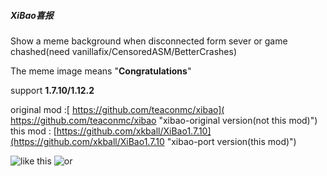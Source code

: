 ##### XiBao喜报

Show a meme background when disconnected form sever or game chashed(need vanillafix/CensoredASM/BetterCrashes)

The meme image means "**Congratulations**"

support **1.7.10/1.12.2** 

original mod :[ https://github.com/teaconmc/xibao]( https://github.com/teaconmc/xibao "xibao-original version(not this mod)")
this mod : [https://github.com/xkball/XiBao1.7.10](https://github.com/xkball/XiBao1.7.10 "xibao-port version(this mod)")

![like this](https://media.forgecdn.net/attachments/thumbnails/615/555/310/172/2023-01-15_22.png "like this")
![or](https://media.forgecdn.net/attachments/thumbnails/615/556/310/172/qq20230106000212.png "or")